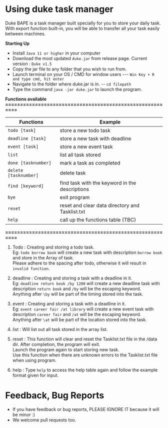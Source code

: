 # Using duke task manager  
  
Duke BAPE is a task manager built specially for you to store your daily task. With export function built-in, you will be able to transfer all your task easily between machines.  
    
**Starting Up**
* Install `Java 11 or higher` in your computer
* Download the most updated `duke.jar` from release page. Current version : `Duke v1.5`
* Copy the jar file to any folder that you wish to run from.
* Launch terminal on your OS / CMD for window users --- `Win Key + R and type cmd, hit enter`
* Navigate to the folder where duke.jar is in. -- `cd filepath`
* Type the command `java -jar duke.jar` to launch the program.
  
**Functions available**  
**=========================================================**
  
    
|Functions             | Example                                        |  
|----------------------|------------------------------------------------|  
|`todo [task]`         | store a new todo task                          |       
|`deadline [task]`     | store a new task with deadline                 |  
|`event [task]`        | store a new event task                         |  
|`list`                | list all task stored                           |  
|`done [tasknumber]`   | mark a task as completed                       |  
|`delete [tasknumber]` | delete task                                    |  
|`find [keyword]`      | find task with the keyword in the descriptions |  
|`bye`                 | exit program                                   |  
|`reset`               | reset and clear data directory and Tasklist.txt|  
|`help`                | call up the functions table (TBC)              |  
  
**=========================================================**
  
1. Todo : Creating and storing a todo task.  
Eg: `todo borrow book` will create a new task with description `borrow book` and store in the Array of task.  
Please adhere to the spacing after todo, otherwise it will result in `invalid function`.

2. deadline : Creating and storing a task with a deadline in it.  
Eg: `deadline return book /by 1200` will create a new deadline task with description `return book` and `/by` will be the escaping keyword.  
Anything after `\by` will be part of the timing stored into the task.  

2. event : Creating and storing a task with a deadline in it.  
Eg: `event career fair /at library` will create a new event task with description `career fair` and `/at` will be the escaping keyword.  
Anything after `\at` will be part of the location stored into the task.  

3. list : Will list out all task stored in the array list.  

4. reset : This function will clear and reset the Tasklist.txt file in the /data dir. After completion, the program will exit.  
Launch the program again to start storing new task.  
Use this function when there are unknown errors to the Tasklist.txt file when using program.

5. help : Type `help` to access the help table again and follow the example format given for input.


# Feedback, Bug Reports

* If you have feedback or bug reports, PLEASE IGNORE IT because it will be minor :)
* We welcome pull requests too.